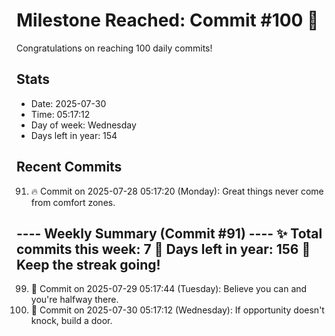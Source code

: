 # Milestone Reached: Commit #100 🎉

Congratulations on reaching 100 daily commits!

## Stats
- Date: 2025-07-30
- Time: 05:17:12
- Day of week: Wednesday
- Days left in year: 154

## Recent Commits
91. 🔥 Commit on 2025-07-28 05:17:20 (Monday): Great things never come from comfort zones.

---- Weekly Summary (Commit #91) ----
✨ Total commits this week: 7
📆 Days left in year: 156
🎯 Keep the streak going!
-----------------------------------

99. 🎯 Commit on 2025-07-29 05:17:44 (Tuesday): Believe you can and you're halfway there.
100. 💪 Commit on 2025-07-30 05:17:12 (Wednesday): If opportunity doesn't knock, build a door.
